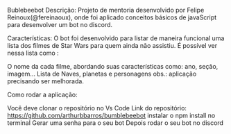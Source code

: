 Bublebeebot
Descrição:
Projeto de mentoria desenvolvido por Felipe Reinoux(@fereinaoux), onde foi aplicado conceitos básicos de javaScript para desenvolver um bot no discord.

Características:
O bot foi desenvolvido para listar de maneira funcional uma lista dos filmes de Star Wars para quem ainda não assistiu. É possível ver nessa lista como :

O nome da cada filme, abordando suas características como: ano, seção, imagem…
Lista de Naves, planetas e personagens
obs.: aplicação precisando ser melhorada.

Como rodar a aplicação:

Você deve clonar o repositório no Vs Code
Link do repositório: https://github.com/arthurbbarros/bumblebeebot
instalar o npm install no terminal
Gerar uma senha para o seu bot
Depois rodar o seu bot no discord
